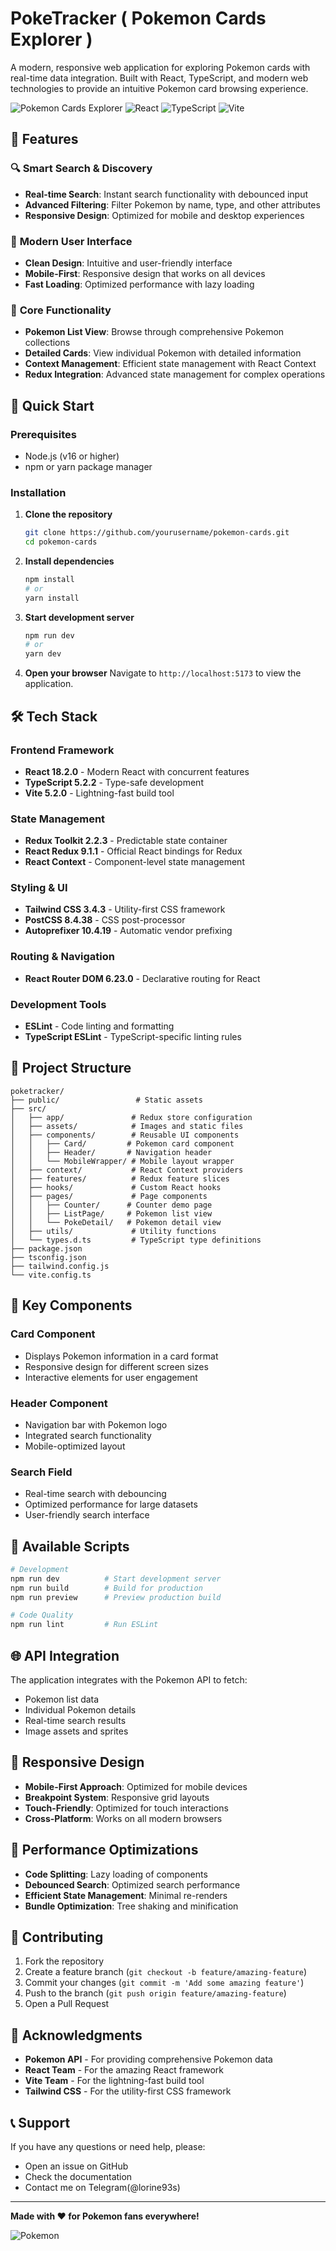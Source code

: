 #  PokeTracker ( Pokemon Cards Explorer )

A modern, responsive web application for exploring Pokemon cards with real-time data integration. Built with React, TypeScript, and modern web technologies to provide an intuitive Pokemon card browsing experience.

![Pokemon Cards Explorer](https://img.shields.io/badge/Pokemon-Cards%20Explorer-blue?style=for-the-badge&logo=pokemon)
![React](https://img.shields.io/badge/React-18.2.0-blue?style=for-the-badge&logo=react)
![TypeScript](https://img.shields.io/badge/TypeScript-5.2.2-blue?style=for-the-badge&logo=typescript)
![Vite](https://img.shields.io/badge/Vite-5.2.0-purple?style=for-the-badge&logo=vite)

## 🌟 Features

### 🔍 **Smart Search & Discovery**
- **Real-time Search**: Instant search functionality with debounced input
- **Advanced Filtering**: Filter Pokemon by name, type, and other attributes
- **Responsive Design**: Optimized for mobile and desktop experiences

### 📱 **Modern User Interface**
- **Clean Design**: Intuitive and user-friendly interface
- **Mobile-First**: Responsive design that works on all devices
- **Fast Loading**: Optimized performance with lazy loading

### 🎯 **Core Functionality**
- **Pokemon List View**: Browse through comprehensive Pokemon collections
- **Detailed Cards**: View individual Pokemon with detailed information
- **Context Management**: Efficient state management with React Context
- **Redux Integration**: Advanced state management for complex operations

## 🚀 Quick Start

### Prerequisites
- Node.js (v16 or higher)
- npm or yarn package manager

### Installation

1. **Clone the repository**
   ```bash
   git clone https://github.com/yourusername/pokemon-cards.git
   cd pokemon-cards
   ```

2. **Install dependencies**
   ```bash
   npm install
   # or
   yarn install
   ```

3. **Start development server**
   ```bash
   npm run dev
   # or
   yarn dev
   ```

4. **Open your browser**
   Navigate to `http://localhost:5173` to view the application.

## 🛠️ Tech Stack

### Frontend Framework
- **React 18.2.0** - Modern React with concurrent features
- **TypeScript 5.2.2** - Type-safe development
- **Vite 5.2.0** - Lightning-fast build tool

### State Management
- **Redux Toolkit 2.2.3** - Predictable state container
- **React Redux 9.1.1** - Official React bindings for Redux
- **React Context** - Component-level state management

### Styling & UI
- **Tailwind CSS 3.4.3** - Utility-first CSS framework
- **PostCSS 8.4.38** - CSS post-processor
- **Autoprefixer 10.4.19** - Automatic vendor prefixing

### Routing & Navigation
- **React Router DOM 6.23.0** - Declarative routing for React

### Development Tools
- **ESLint** - Code linting and formatting
- **TypeScript ESLint** - TypeScript-specific linting rules

## 📁 Project Structure

```
poketracker/
├── public/                 # Static assets
├── src/
│   ├── app/               # Redux store configuration
│   ├── assets/            # Images and static files
│   ├── components/        # Reusable UI components
│   │   ├── Card/         # Pokemon card component
│   │   ├── Header/       # Navigation header
│   │   └── MobileWrapper/ # Mobile layout wrapper
│   ├── context/           # React Context providers
│   ├── features/          # Redux feature slices
│   ├── hooks/             # Custom React hooks
│   ├── pages/             # Page components
│   │   ├── Counter/      # Counter demo page
│   │   ├── ListPage/     # Pokemon list view
│   │   └── PokeDetail/   # Pokemon detail view
│   ├── utils/             # Utility functions
│   └── types.d.ts         # TypeScript type definitions
├── package.json
├── tsconfig.json
├── tailwind.config.js
└── vite.config.ts
```

## 🎨 Key Components

### **Card Component**
- Displays Pokemon information in a card format
- Responsive design for different screen sizes
- Interactive elements for user engagement

### **Header Component**
- Navigation bar with Pokemon logo
- Integrated search functionality
- Mobile-optimized layout

### **Search Field**
- Real-time search with debouncing
- Optimized performance for large datasets
- User-friendly search interface

## 🔧 Available Scripts

```bash
# Development
npm run dev          # Start development server
npm run build        # Build for production
npm run preview      # Preview production build

# Code Quality
npm run lint         # Run ESLint
```

## 🌐 API Integration

The application integrates with the Pokemon API to fetch:
- Pokemon list data
- Individual Pokemon details
- Real-time search results
- Image assets and sprites

## 📱 Responsive Design

- **Mobile-First Approach**: Optimized for mobile devices
- **Breakpoint System**: Responsive grid layouts
- **Touch-Friendly**: Optimized for touch interactions
- **Cross-Platform**: Works on all modern browsers

## 🚀 Performance Optimizations

- **Code Splitting**: Lazy loading of components
- **Debounced Search**: Optimized search performance
- **Efficient State Management**: Minimal re-renders
- **Bundle Optimization**: Tree shaking and minification

## 🤝 Contributing

1. Fork the repository
2. Create a feature branch (`git checkout -b feature/amazing-feature`)
3. Commit your changes (`git commit -m 'Add some amazing feature'`)
4. Push to the branch (`git push origin feature/amazing-feature`)
5. Open a Pull Request


## 🙏 Acknowledgments

- **Pokemon API** - For providing comprehensive Pokemon data
- **React Team** - For the amazing React framework
- **Vite Team** - For the lightning-fast build tool
- **Tailwind CSS** - For the utility-first CSS framework

## 📞 Support

If you have any questions or need help, please:
- Open an issue on GitHub
- Check the documentation
- Contact me on Telegram(@lorine93s)

---

**Made with ❤️ for Pokemon fans everywhere!**

![Pokemon](https://img.shields.io/badge/Pokemon-Gotta%20Catch%20Em%20All-red?style=for-the-badge&logo=pokemon)
